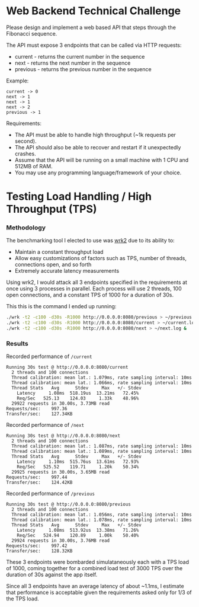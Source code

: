 Web Backend Technical Challenge
===============================
Please design and implement a web based API that steps through the Fibonacci sequence. 

The API must expose 3 endpoints that can be called via HTTP requests:
* current - returns the current number in the sequence
* next - returns the next number in the sequence
* previous - returns the previous number in the sequence

Example:
```
current -> 0
next -> 1
next -> 1
next -> 2
previous -> 1
```

Requirements:
* The API must be able to handle high throughput (~1k requests per second).
* The API should also be able to recover and restart if it unexpectedly crashes.
* Assume that the API will be running on a small machine with 1 CPU and 512MB of RAM.
* You may use any programming language/framework of your choice.



Testing Load Handling / High Throughput (TPS)
=============================================

### Methodology
The benchmarking tool I elected to use was [wrk2](https://github.com/giltene/wrk2) due to its ability to:
* Maintain a constant throughput load
* Allow easy customizations of factors such as TPS, number of threads, connections open, and so forth
* Extremely accurate latency measurements

Using wrk2, I would attack all 3 endpoints specified in the requirements at once using 3 processes in parallel.
Each process will use 2 threads, 100 open connections, and a constant TPS of 1000 for a duration of 30s.

This this is the command I ended up running:

```bash
./wrk -t2 -c100 -d30s -R1000 http://0.0.0.0:8080/previous > ~/previous.log &
./wrk -t2 -c100 -d30s -R1000 http://0.0.0.0:8080/current > ~/current.log &
./wrk -t2 -c100 -d30s -R1000 http://0.0.0.0:8080/next > ~/next.log &
```

### Results
Recorded performance of `/current`
```
Running 30s test @ http://0.0.0.0:8080/current
  2 threads and 100 connections
  Thread calibration: mean lat.: 1.079ms, rate sampling interval: 10ms
  Thread calibration: mean lat.: 1.066ms, rate sampling interval: 10ms
  Thread Stats   Avg      Stdev     Max   +/- Stdev
    Latency     1.08ms  518.19us  13.21ms   72.45%
    Req/Sec   525.13    124.03     1.33k    48.96%
  29922 requests in 30.00s, 3.73MB read
Requests/sec:    997.36
Transfer/sec:    127.34KB
```

Recorded performance of `/next`
```
Running 30s test @ http://0.0.0.0:8080/next
  2 threads and 100 connections
  Thread calibration: mean lat.: 1.087ms, rate sampling interval: 10ms
  Thread calibration: mean lat.: 1.089ms, rate sampling interval: 10ms
  Thread Stats   Avg      Stdev     Max   +/- Stdev
    Latency     1.10ms  515.76us  13.61ms   72.93%
    Req/Sec   525.52    119.71     1.20k    50.34%
  29925 requests in 30.00s, 3.65MB read
Requests/sec:    997.44
Transfer/sec:    124.42KB
```


Recorded performance of `/previous`
```
Running 30s test @ http://0.0.0.0:8080/previous
  2 threads and 100 connections
  Thread calibration: mean lat.: 1.056ms, rate sampling interval: 10ms
  Thread calibration: mean lat.: 1.078ms, rate sampling interval: 10ms
  Thread Stats   Avg      Stdev     Max   +/- Stdev
    Latency     1.08ms  513.92us  13.38ms   71.26%
    Req/Sec   524.94    120.89     1.00k    50.40%
  29924 requests in 30.00s, 3.76MB read
Requests/sec:    997.42
Transfer/sec:    128.32KB
```

These 3 endpoints were bombarded simulataneously each with a TPS load of 1000, coming together for a combined load test of 3000 TPS over the duration of 30s against the app itself.

Since all 3 endpoints have an average latency of about ~1.1ms, I estimate that performance is acceptable given the requirements asked only for 1/3 of the TPS load.
